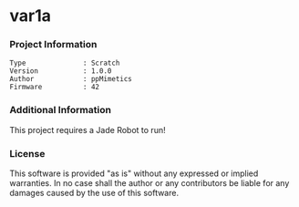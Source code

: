var1a
================



### Project Information
```
Type              : Scratch
Version           : 1.0.0
Author            : ppMimetics
Firmware          : 42
```

### Additional Information
This project requires a Jade Robot to run!

### License
This software is provided "as is" without any expressed or implied warranties.  In no case shall the author or any contributors be liable for any damages caused by the use of this software.

